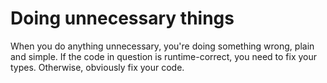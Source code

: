 Doing unnecessary things
========================
When you do anything unnecessary, you're doing something wrong, plain and simple.
If the code in question is runtime-correct, you need to fix your types. Otherwise, obviously fix your code.
